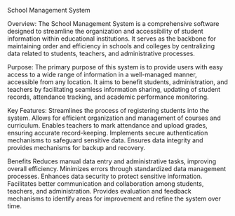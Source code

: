 School Management System

Overview:
The School Management System is a comprehensive software designed to streamline the organization and accessibility of student information within educational institutions. It serves as the backbone for maintaining order and efficiency in schools and colleges by centralizing data related to students, teachers, and administrative processes.

Purpose:
The primary purpose of this system is to provide users with easy access to a wide range of information in a well-managed manner, accessible from any location. It aims to benefit students, administration, and teachers by facilitating seamless information sharing, updating of student records, attendance tracking, and academic performance monitoring.

Key Features:
Streamlines the process of registering students into the system.
Allows for efficient organization and management of courses and curriculum.
Enables teachers to mark attendance and upload grades, ensuring accurate record-keeping.
Implements secure authentication mechanisms to safeguard sensitive data.
Ensures data integrity and provides mechanisms for backup and recovery.

Benefits
Reduces manual data entry and administrative tasks, improving overall efficiency.
Minimizes errors through standardized data management processes.
Enhances data security to protect sensitive information.
Facilitates better communication and collaboration among students, teachers, and administration.
Provides evaluation and feedback mechanisms to identify areas for improvement and refine the system over time.
